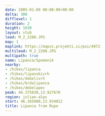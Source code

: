 ```yaml
---
date: 2005-01-09 00:00:00+00:00
delta: 300
difflevel: 1
duration: 2
height: 1630
layout: stub
lead: M_2_2208.JPG
map: 1
maplink: https://mapzs.projekti.si/poi/4972
multilead: M_2_2208.JPG
multipath: true
name: Lipanca/Spomenik
nearby:
- /hikes/lipanca
- /hikes/lipanskivrh
- /hikes/debelivrh
- /hikes/brdalipanca
- /hikes/debelapec
peak: 46.375630,13.927670
region: julian-alps
start: 46.365980,13.934012
title: Lipanca from Rupe
---
```

